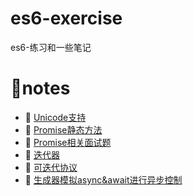 <!--
 * @Author: luoxi
 * @LastEditTime: 2022-03-11 23:21:27
 * @LastEditors: your name
 * @Description: 
-->
# es6-exercise
es6-练习和一些笔记

# 📔notes

- 📖 [Unicode支持](./Unicode支持/笔记.md)  
- 📖 [Promise静态方法](./Promise静态方法/笔记.md)  
- 📖 [Promise相关面试题](./Promise相关面试题/笔记.md)  
- 📖 [迭代器](./迭代器和生成器/迭代器/notes.md)  
- 📖 [可迭代协议](./notes/可迭代协议.md)  
- 📖 [生成器模拟async&await进行异步控制](./迭代器和生成器/生成器模拟async&await/index.js)  
